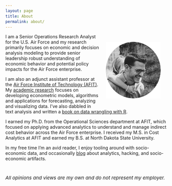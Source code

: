 ```yaml
---
layout: page
title: About
permalink: about/
---
```



<center>
<img src="/public/images/logo.png" alt="Brad" align="right" vspace="25" hspace="20">
</center> 


<p>
I am a Senior Operations Research Analyst for the U.S. Air Force and my research primarily focuses on economic and decision analysis modeling to provide senior leadership robust understanding of economic behavior and potential policy impacts for the Air Force enterprise. 
</p>

<p>
I am also an adjunct assistant professor at the <a href="http://www.afit.edu/">Air Force Institute of Technology (AFIT)</a>. My <a href="http://bradleyboehmke.github.io/cv/#publications">academic research</a> focuses on developing econometric models, algorithms and applications for forecasting, analyzing and visualizing data. I’ve also dabbled in text analysis and written a <a href="https://leanpub.com/datawranglingwithr">book on data wrangling with R</a>.  
</p>

<p>
I earned my Ph.D. from the Operational Sciences department at AFIT, which focused on applying advanced analytics to understand and manage indirect cost behavior across the Air Force enterprise. I received my M.S. in Cost Analytics at AFIT and earned my B.S. at North Dakota State University. 
<p>

</p>
In my free time I’m an avid reader, I enjoy tooling around with socio-economic data, and occasionally <a href="http://bradleyboehmke.github.io/">blog</a> about analytics, hacking, and socio-economic artifacts. 
</p>

<br>

<P CLASS="footnote" style="line-height:0.75; font-size:15px">
<i>All opinions and views are my own and do not represent my employer.</i>
</P>

